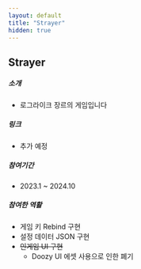 ```yaml
---
layout: default
title: "Strayer"
hidden: true
---
```


## Strayer
##### 소개
- 로그라이크 장르의 게임입니다
##### 링크
- 추가 예정
##### 참여기간
- 2023.1 ~ 2024.10
##### 참여한 역활
- 게임 키 Rebind 구현
- 설정 데이터 JSON 구현
- <s> 인게임 UI 구현 </s>
    - Doozy UI 에셋 사용으로 인한 폐기
